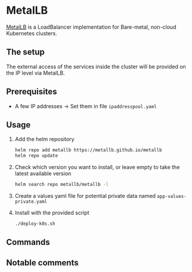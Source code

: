 # MetalLB

[MetalLB](https://metallb.io/) is a LoadBalancer implementation for Bare-metal, non-cloud Kubernetes clusters.

## The setup

The external access of the services inside the cluster will be provided on the IP level via MetalLB.

## Prerequisites

- A few IP addresses -> Set them in file `ipaddresspool.yaml`

## Usage

1. Add the helm repository

    ```bash
    helm repo add metallb https://metallb.github.io/metallb
    helm repo update
    ```

2. Check which version you want to install, or leave empty to take the latest available version

    ```bash
    helm search repo metallb/metallb -l
    ```

3. Create a values yaml file for potential private data named `app-values-private.yaml`

4. Install with the provided script

    ```bash
    ./deploy-k8s.sh
    ```

## Commands

## Notable comments
